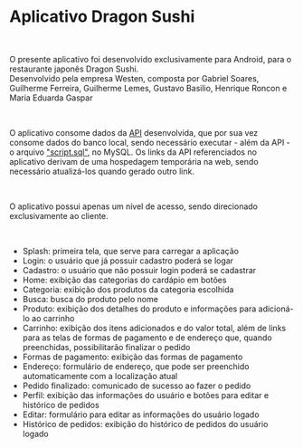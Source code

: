 <h1>Aplicativo Dragon Sushi</h1>
<br>
<p>O presente aplicativo foi desenvolvido exclusivamente para Android, para o restaurante japonês Dragon Sushi.<br>
Desenvolvido pela empresa Westen, composta por Gabriel Soares, Guilherme Ferreira, Guilherme Lemes, Gustavo Basilio, Henrique Roncon e Maria Eduarda Gaspar</p>
<br>
<p>O aplicativo consome dados da <a href="https://github.com/gasparmaria/DragonSushiAPI">API</a> desenvolvida, que por sua vez consome dados do banco local, sendo necessário executar - além da API - o arquivo <a href="https://github.com/gasparmaria/SystemDS/blob/main/Database/script.sql">"script.sql"</a>, no MySQL. Os links da API referenciados no aplicativo derivam de uma hospedagem temporária na web, sendo necessário atualizá-los quando gerado outro link.</p>
<br>
<p>O aplicativo possui apenas um nível de acesso, sendo direcionado exclusivamente ao cliente.</p>
<br>
<ul>
	<li>Splash: primeira tela, que serve para carregar a aplicação</li>
	<li>Login: o usuário que já possuir cadastro poderá se logar</li>
	<li>Cadastro: o usuário que não possuir login poderá se cadastrar</li>
	<li>Home: exibição das categorias do cardápio em botões</li>
	<li>Categoria: exibição dos produtos da categoria escolhida</li>
	<li>Busca: busca do produto pelo nome</li>
	<li>Produto: exibição dos detalhes do produto e informações para adicioná-lo ao carrinho</li>
	<li>Carrinho: exibição dos itens adicionados e do valor total, além de links para as telas de formas de pagamento e de endereço que, quando preenchidas, possibilitarão finalizar o pedido</li>
	<li>Formas de pagamento: exibição das formas de pagamento</li>
	<li>Endereço: formulário de endereço, que pode ser preenchido automaticamente com a localização atual</li>
	<li>Pedido finalizado: comunicado de sucesso ao fazer o pedido</li>
	<li>Perfil: exibição das informações do usuário e botões para editar e histórico de pedidos</li>
	<li>Editar: formulário para editar as informações do usuário logado</li>
	<li>Histórico de pedidos: exibição do histórico de pedidos do usuário logado</li>
</ul>
